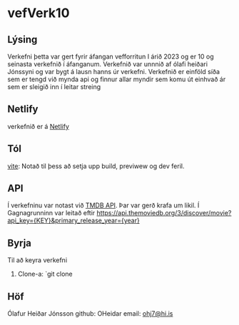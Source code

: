 # vefVerk10

## Lýsing
Verkefni þetta var gert fyrir áfangan vefforritun I árið 2023 og er 10 og seinasta verkefnið í áfanganum. Verkefnið var unnnið af ólafi heiðari Jónssyni og var bygt á lausn hanns úr verkefni.
Verkefnið er einföld síða sem er tengd við mynda api og finnur allar myndir sem komu út einhvað ár sem er sleigið inn í leitar streing

## Netlify
verkefnið er á [Netlify](https://deft-hummingbird-8d0805.netlify.app/)

## Tól
[vite](https://vitejs.dev/): Notað til þess að setja upp build, previwew og dev feril.

## API
Í verkefninu var notast við [TMDB API](https://developer.themoviedb.org/docs). Þar var gerð krafa um likil. Í Gagnagrunninn var leitað eftir https://api.themoviedb.org/3/discover/movie?api_key={KEY}&primary_release_year={year}

## Byrja
Til að keyra verkefni

1. Clone-a: `git clone


## Höf
Ólafur Heiðar Jónsson
github: OHeidar
email: ohj7@hi.is
